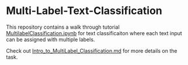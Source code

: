 # Multi-Label-Text-Classification

This repository contains a walk through tutorial [MultilabelClassification.ipynb](https://github.com/Vishwa22/Multi-Label-Text-Classification/blob/master/MultilabelClassification.ipynb) for text classificaiton where each text input can be assigned with multiple labels.

Check out [Intro_to_MultiLabel_Classification.md](https://github.com/Vishwa22/Multi-Label-Text-Classification/blob/master/Intro_to_MultiLabel_Classification.md) for more details on the task.
